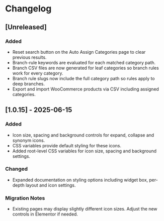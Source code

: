 # Changelog

## [Unreleased]

### Added
- Reset search button on the Auto Assign Categories page to clear previous results.
- Branch-rule keywords are evaluated for each matched category path.
- Branch CSV files are now generated for leaf categories so branch rules work for every category.
- Branch rule slugs now include the full category path so rules apply to deep branches.
- Export and import WooCommerce products via CSV including assigned categories.

## [1.0.15] - 2025-06-15
### Added
- Icon size, spacing and background controls for expand, collapse and synonym icons.
- CSS variables provide default styling for these icons.
- Added root-level CSS variables for icon size, spacing and background settings.
### Changed
- Expanded documentation on styling options including widget box, per-depth layout and icon settings.

### Migration Notes
- Existing pages may display slightly different icon sizes. Adjust the new controls in Elementor if needed.
